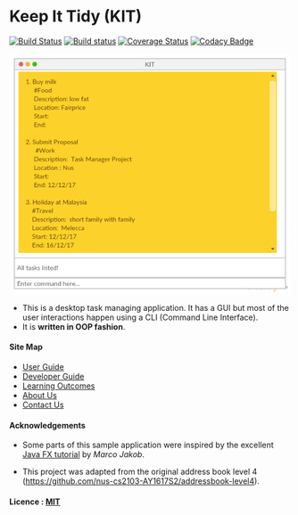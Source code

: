 # Keep It Tidy (KIT)

[![Build Status](https://travis-ci.org/CS2103JAN2017-F14-B2/main.svg?branch=master)](https://travis-ci.org/CS2103JAN2017-F14-B2/main)
[![Build status](https://ci.appveyor.com/api/projects/status/5rd31plnvqr693qn?svg=true)](https://ci.appveyor.com/project/Zing1996/main)
[![Coverage Status](https://coveralls.io/repos/github/CS2103JAN2017-F14-B2/main/badge.svg?branch=master)](https://coveralls.io/github/CS2103JAN2017-F14-B2/main?branch=master)
[![Codacy Badge](https://api.codacy.com/project/badge/Grade/d2095f2c038c43d9a11ed29db9b299e2)](https://www.codacy.com/app/Zing1996/main?utm_source=github.com&amp;utm_medium=referral&amp;utm_content=CS2103JAN2017-F14-B2/main&amp;utm_campaign=Badge_Grade)

<img src="docs/images/Ui.png" width="600"><br>

* This is a desktop task managing application. It has a GUI but most of the user interactions happen using a CLI (Command Line Interface).
* It is **written in OOP fashion**.

#### Site Map
* [User Guide](docs/UserGuide.md)
* [Developer Guide](docs/DeveloperGuide.md)
* [Learning Outcomes](docs/LearningOutcomes.md)
* [About Us](docs/AboutUs.md)
* [Contact Us](docs/ContactUs.md)

#### Acknowledgements

* Some parts of this sample application were inspired by the excellent
  [Java FX tutorial](http://code.makery.ch/library/javafx-8-tutorial/) by *Marco Jakob*.

* This project was adapted from the original address book level 4 (https://github.com/nus-cs2103-AY1617S2/addressbook-level4).

#### Licence : [MIT](LICENSE)
